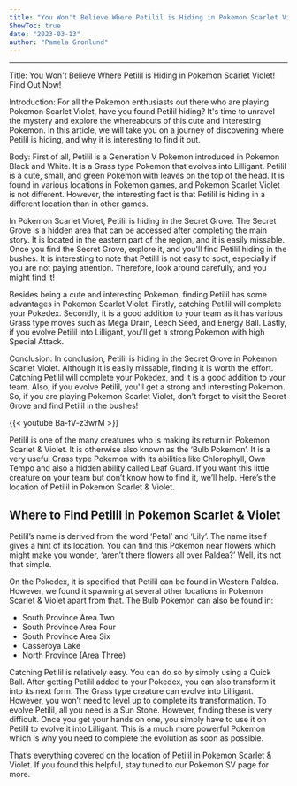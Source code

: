 ```yaml
---
title: "You Won't Believe Where Petilil is Hiding in Pokemon Scarlet Violet! Find Out Now!"
ShowToc: true 
date: "2023-03-13"
author: "Pamela Gronlund"
---
```

*****
Title: You Won't Believe Where Petilil is Hiding in Pokemon Scarlet Violet! Find Out Now!

Introduction:
For all the Pokemon enthusiasts out there who are playing Pokemon Scarlet Violet, have you found Petilil hiding? It's time to unravel the mystery and explore the whereabouts of this cute and interesting Pokemon. In this article, we will take you on a journey of discovering where Petilil is hiding, and why it is interesting to find it out.

Body:
First of all, Petilil is a Generation V Pokemon introduced in Pokemon Black and White. It is a Grass type Pokemon that evolves into Lilligant. Petilil is a cute, small, and green Pokemon with leaves on the top of the head. It is found in various locations in Pokemon games, and Pokemon Scarlet Violet is not different. However, the interesting fact is that Petilil is hiding in a different location than in other games.

In Pokemon Scarlet Violet, Petilil is hiding in the Secret Grove. The Secret Grove is a hidden area that can be accessed after completing the main story. It is located in the eastern part of the region, and it is easily missable. Once you find the Secret Grove, explore it, and you'll find Petilil hiding in the bushes. It is interesting to note that Petilil is not easy to spot, especially if you are not paying attention. Therefore, look around carefully, and you might find it!

Besides being a cute and interesting Pokemon, finding Petilil has some advantages in Pokemon Scarlet Violet. Firstly, catching Petilil will complete your Pokedex. Secondly, it is a good addition to your team as it has various Grass type moves such as Mega Drain, Leech Seed, and Energy Ball. Lastly, if you evolve Petilil into Lilligant, you'll get a strong Pokemon with high Special Attack.

Conclusion:
In conclusion, Petilil is hiding in the Secret Grove in Pokemon Scarlet Violet. Although it is easily missable, finding it is worth the effort. Catching Petilil will complete your Pokedex, and it is a good addition to your team. Also, if you evolve Petilil, you'll get a strong and interesting Pokemon. So, if you are playing Pokemon Scarlet Violet, don't forget to visit the Secret Grove and find Petilil in the bushes!

{{< youtube Ba-fV-z3wrM >}} 



Petilil is one of the many creatures who is making its return in Pokemon Scarlet & Violet. It is otherwise also known as the ‘Bulb Pokemon’. It is a very useful Grass type Pokemon with its abilities like Chlorophyll, Own Tempo and also a hidden ability called Leaf Guard. If you want this little creature on your team but don’t know how to find it, we’ll help. Here’s the location of Petilil in Pokemon Scarlet & Violet.
 
## Where to Find Petilil in Pokemon Scarlet & Violet
 
Petilil’s name is derived from the word ‘Petal’ and ‘Lily’. The name itself gives a hint of its location. You can find this Pokemon near flowers which might make you wonder, ‘aren’t there flowers all over Paldea?’ Well, it’s not that simple.
 

 
On the Pokedex, it is specified that Petilil can be found in Western Paldea. However, we found it spawning at several other locations in Pokemon Scarlet & Violet apart from that. The Bulb Pokemon can also be found in:
 
- South Province Area Two
 - South Province Area Four
 - South Province Area Six
 - Casseroya Lake
 - North Province (Area Three)

 
Catching Petilil is relatively easy. You can do so by simply using a Quick Ball. After getting Petilil added to your Pokedex, you can also transform it into its next form. The Grass type creature can evolve into Lilligant. However, you won’t need to level up to complete its transformation. To evolve Petilil, all you need is a Sun Stone. However, finding these is very difficult. Once you get your hands on one, you simply have to use it on Petilil to evolve it into Lilligant. This is a much more powerful Pokemon which is why you need to complete the evolution as soon as possible.
 
That’s everything covered on the location of Petilil in Pokemon Scarlet & Violet. If you found this helpful, stay tuned to our Pokemon SV page for more.




